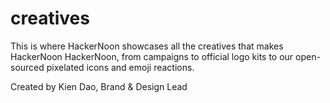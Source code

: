 # creatives

This is where HackerNoon showcases all the creatives that makes HackerNoon HackerNoon, from campaigns to official logo kits to our open-sourced pixelated icons and emoji reactions.

Created by Kien Dao, Brand & Design Lead
